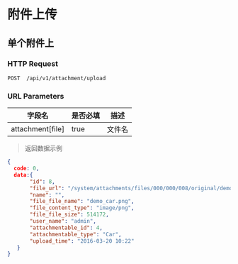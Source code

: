 # 附件上传
## 单个附件上
### HTTP Request

`POST  /api/v1/attachment/upload`

### URL Parameters

字段名 | 是否必填 | 描述
--------- | ------- | -----------
attachment[file] | true | 文件名

> 返回数据示例

```json
{
  code: 0,
  data:{
       "id": 8,
       "file_url": "/system/attachments/files/000/000/008/original/demo_car.png?1458469347",
       "name": "",
       "file_file_name": "demo_car.png",
       "file_content_type": "image/png",
       "file_file_size": 514172,
       "user_name": "admin",
       "attachmentable_id": 4,
       "attachmentable_type": "Car",
       "upload_time": "2016-03-20 10:22"
   }
}
```
